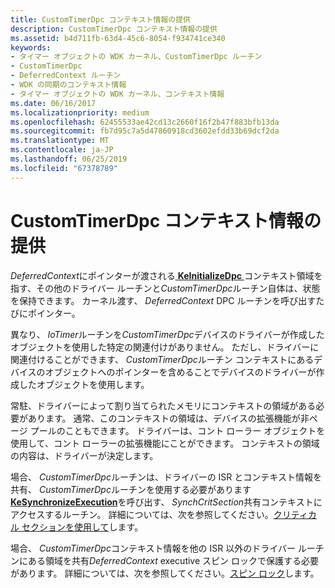 ```yaml
---
title: CustomTimerDpc コンテキスト情報の提供
description: CustomTimerDpc コンテキスト情報の提供
ms.assetid: b4d711fb-63d4-45c6-8054-f934741ce340
keywords:
- タイマー オブジェクトの WDK カーネル、CustomTimerDpc ルーチン
- CustomTimerDpc
- DeferredContext ルーチン
- WDK の同期のコンテキスト情報
- タイマー オブジェクトの WDK カーネル、コンテキスト情報
ms.date: 06/16/2017
ms.localizationpriority: medium
ms.openlocfilehash: 62455533ae42cd13c2660f16f2b47f883bfb13da
ms.sourcegitcommit: fb7d95c7a5d47860918cd3602efdd33b69dcf2da
ms.translationtype: MT
ms.contentlocale: ja-JP
ms.lasthandoff: 06/25/2019
ms.locfileid: "67378789"
---
```

# <a name="providing-customtimerdpc-context-information"></a>CustomTimerDpc コンテキスト情報の提供





*DeferredContext*にポインターが渡される[ **KeInitializeDpc** ](https://docs.microsoft.com/windows-hardware/drivers/ddi/content/wdm/nf-wdm-keinitializedpc)コンテキスト領域を指す、その他のドライバー ルーチンと*CustomTimerDpc*ルーチン自体は、状態を保持できます。 カーネル渡す、 *DeferredContext* DPC ルーチンを呼び出すたびにポインター。

異なり、 *IoTimer*ルーチンを*CustomTimerDpc*デバイスのドライバーが作成したオブジェクトを使用した特定の関連付けがありません。 ただし、ドライバーに関連付けることができます、 *CustomTimerDpc*ルーチン コンテキストにあるデバイスのオブジェクトへのポインターを含めることでデバイスのドライバーが作成したオブジェクトを使用します。

常駐、ドライバーによって割り当てられたメモリにコンテキストの領域がある必要があります。 通常、このコンテキストの領域は、デバイスの拡張機能が非ページ プールのこともできます。 ドライバーは、コント ローラー オブジェクトを使用して、コント ローラーの拡張機能にことができます。 コンテキストの領域の内容は、ドライバーが決定します。

場合、 *CustomTimerDpc*ルーチンは、ドライバーの ISR とコンテキスト情報を共有、 *CustomTimerDpc*ルーチンを使用する必要があります[ **KeSynchronizeExecution**](https://docs.microsoft.com/windows-hardware/drivers/ddi/content/wdm/nf-wdm-kesynchronizeexecution)を呼び出す、 *SynchCritSection*共有コンテキストにアクセスするルーチン。 詳細については、次を参照してください。[クリティカル セクションを使用して](using-critical-sections.md)します。

場合、 *CustomTimerDpc*コンテキスト情報を他の ISR 以外のドライバー ルーチンにある領域を共有*DeferredContext* executive スピン ロックで保護する必要があります。 詳細については、次を参照してください。[スピン ロック](spin-locks.md)します。

 

 




